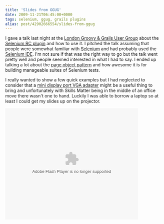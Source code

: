 ```yaml
---
title: 'Slides from GGUG'
date: 2009-11-21T06:45:00+0000
tags: selenium, ggug, grails plugins
alias: post/42902666554/slides-from-ggug
---
```


I gave a talk last night at the [London Groovy & Grails User Group][2] about the [Selenium RC plugin][3] and how to use it. I pitched the talk assuming that people were somewhat familiar with [Selenium][4] and had probably used the [Selenium IDE][5]. I'm not sure if that was the right way to go but the talk went pretty well and people seemed interested in what I had to say. I ended up talking a lot about the [page object pattern][6] and how awesome it is for building manageable suites of Selenium tests.

I really wanted to show a few quick examples but I had neglected to consider that a [mini display port VGA adapter][7] might be a useful thing to bring and unfortunately with Skills Matter being in the middle of an office move there wasn't one to hand. Luckily I was able to borrow a laptop so at least I could get my slides up on the projector.

<object style="margin:0px" width="425" height="355"><embed src="http://static.slidesharecdn.com/swf/ssplayer2.swf?doc=testinggrailsapplicationswithseleniumrc-091121003233-phpapp01&stripped_title=testing-grails-applications-with-selenium-rc" type="application/x-shockwave-flash" allowscriptaccess="always" allowfullscreen="true" width="425" height="355"></embed></object>

[1]: http://www.slideshare.net/rfletcher/testing-grails-applications-with-selenium-rc "Testing Grails Applications With Selenium Rc"
[2]: http://skillsmatter.com/event/ajax-ria/testing-grails-applications-with-selenium-rc
[3]: http://grails.org/plugin/selenium-rc
[4]: http://seleniumhq.org/docs/
[5]: http://seleniumhq.org/projects/ide/
[6]: http://code.google.com/p/webdriver/wiki/PageObjects
[7]: http://store.apple.com/uk/product/MB572Z/A?fnode=MTY1NDA3Ng&mco=MTA4NDU0NjA
[8]: http://www.slideshare.net/
[9]: http://www.slideshare.net/rfletcher

